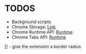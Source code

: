 # TODOS
- Background scripts
- Chrome Storage: [Link](https://developer.chrome.com/docs/extensions/reference/api/storage)
- Chrome Runtime API: [Runtime](https://developer.chrome.com/docs/extensions/reference/api/runtime)
- Chrome Tabs API: [Runtime](https://developer.chrome.com/docs/extensions/reference/api/tabs)

[] - give the extension a border radius 
 